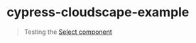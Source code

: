 # cypress-cloudscape-example

> Testing the [Select component](https://cloudscape.design/components/select/)
